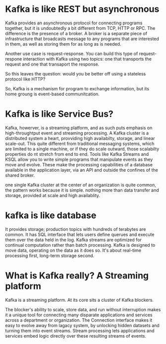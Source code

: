 Kafka is like REST but asynchronous
=

Kafka provides an asynchronous protocol for connecting programs together, but it is undoubtedly a bit different from TCP, HTTP or RPC. The difference is the presence of a broker. A broker is a separate piece of infrastructure that broadcasts message to any programs that are interested in them, as well as storing them for as long as is needed.

Another use case is request-response. You can build this type of request-respone interaction with Kafka using two topics: one that transports the request and one that transaport the response.

So this leaves the question: would you be better off using a stateless protocol like HTTP?

So, Kafka is a mechanism for program to exchange information, but its home groung is event-based communitcation.

Kafka is like Service Bus?
=
Kafka, howerver, is a streaming platform, and as such puts emphasis on high-throughtput event and streaming processing. A Kafka cluster is a distributed system a heart, provviding high availabilty, storage, and linear scale-out. This quite different from traditional messaging systems, which are limited to a single machine, or if they do scale outward, those scalabilty properties do nt stretch from end to end. Tools like Kafka Streams and KSQL allow you to write simple programs that manipulate events as they move and evolve. These make the processing capabilities of a database available in the application layer, via an API and outside the confines of the shared broker.

one single Kafka cluster at the center of an organization is quite common, the pattern works because it is simple. nothing more than data transfer and storage, provided at scale and high availablity.

kafka is like database
=
It provides storage; production topics with hundreds of terabytes are common. It has SQL interface that lets users define querues and execute them over the data held in the log. Kafka streams are optimized for continual computation rather than batch processing.
Kafka is designed to move data, operating on the data as it does so. It's about real-time processing first, long-term storage second.

What is Kafka really? A Streaming platform
=
Kafka is a streaming platform. At its core sits a cluster of Kafka blockers. 

The blocker's ability to scale, store data, and run without interruption makes it a unique tool for connecting many disparate applications and services across a department or organization.  The Connection interface makes it easy to evolve away from lagacy system, by unlocking hidden datasets and turning them into event streams. Stream processing lets applications and services embed logic directly over these resulting streams of events.